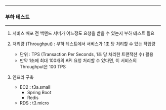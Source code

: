 -----
### 부하 테스트
-----
1. 서비스 배포 전 백엔드 서버가 어느정도 요청을 받을 수 있는지 부하 테스트 필요
2. 처리량 (Throughput) : 부하 테스트에서 서비스가 1초 당 처리할 수 있는 작업량
   - 단위 : TPS (Transaction Per Seconds, 1초 당 처리한 트랜잭션 수) 활용
   - 만약 1초에 최대 100개의 API 요청 처리할 수 있다면, 이 서비스의 Throughput은 100 TPS
  
3. 인프라 구축
   - EC2 : t3a.small
     + Spring Boot
     + Redis
   - RDS : t3.micro

